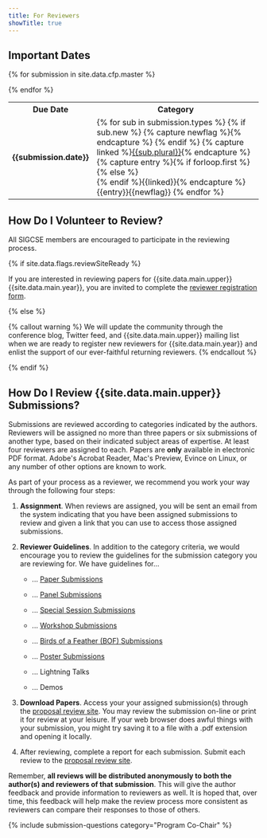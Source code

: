```yaml
---
title: For Reviewers
showTitle: true
---
```


## Important Dates


<div class="table-responsive">
  <table class="table">
      <tbody>
      <tr>
        <th>
          Due Date
        </th>
        <th>
          Category
        </th>
      </tr>
        
{% for submission in site.data.cfp.master %}
  <tr>
    <td> <b>{{submission.date}}</b> </td>
    <td>
      {% for sub in submission.types %} 
      {% if sub.new %}
        {% capture newflag %}<span style='color: gold;'><i class="fa fa-star-o"></i></span>{% endcapture %}
      {% endif %}
      {% capture linked %}<a href="{{site.base}}/authors/index.html#{{sub.plural | remove: ' '}}">{{sub.plural}}</a>{% endcapture %}
      {% capture entry %}{% if forloop.first %}{% else %}<br> {% endif %}{{linked}}{% endcapture %}
        {{entry}}{{newflag}}
      {% endfor %}
    </td>
  </tr>
{% endfor %}
    </tbody>
  </table>
</div>

## How Do I Volunteer to Review?

All SIGCSE members are encouraged to participate in the reviewing process.

{% if site.data.flags.reviewSiteReady %}

If you are interested in reviewing papers for {{site.data.main.upper}} {{site.data.main.year}}, you are invited to complete the <a href="{{site.data.reviewers.reviewerRegistrationForm}}">reviewer registration form</a>. 

{% else %}

{% callout warning %}
We will update the community through the conference blog, Twitter feed, and {{site.data.main.upper}} mailing list when we are ready to register new reviewers for {{site.data.main.year}} and enlist the support of our ever-faithful returning reviewers.
{% endcallout %}

{% endif %}

## How Do I Review {{site.data.main.upper}} Submissions?

Submissions are reviewed according to categories indicated by the authors.  Reviewers will be assigned no more than three papers or six submissions of another type, based on their indicated subject areas of expertise. At least four reviewers are assigned to each.  Papers are **only** available in electronic PDF format. Adobe's Acrobat Reader, Mac's Preview, Evince on Linux, or any number of other options are known to work.

As part of your process as a reviewer, we recommend you work your way through the following four steps:

1. **Assignment**. When reviews are assigned, you will be sent an email from the system indicating that you have been assigned submissions to review and given a link that you can use to access those assigned submissions.


1. **Reviewer Guidelines**. In addition to the category criteria, we would encourage you to review the guidelines for the submission category you are reviewing for. We have guidelines for...

    * ... [Paper Submissions][papers]
    
    * ... [Panel Submissions][panels]
    
    * ... [Special Session Submissions][specials]
    
    * ... [Workshop Submissions][workshops]
    
    * ... [Birds of a Feather (BOF) Submissions][bofs]
    
    * ... [Poster Submissions][posters]
    
    * ... Lightning Talks
    
    * ... Demos
    

1. **Download Papers**. Access your your assigned submission(s) through the <a href="{{site.data.reviewers.proposalReviewSite}}">proposal review site</a>. You may review the submission on-line or print it for review at your leisure. If your web browser does awful things with your submission, you might try saving it to a file with a .pdf extension and opening it locally.

1. After reviewing, complete a report for each submission. Submit each review to the  <a href="{{site.data.reviewers.proposalReviewSite}}">proposal review site</a>.

Remember, **all reviews will be distributed anonymously to both the author(s) and reviewers of that submission**. This will give the author feedback and provide information to reviewers as well. It is hoped that, over time, this feedback will help make the review process more consistent as reviewers can compare their responses to those of others.

[papers]: guidepapers.html
[panels]: guidepanels.html
[specials]: guidesessions.html
[workshops]: guideworkshops.html
[bofs]: guidebofs.html
[posters]: guideposters.html

{% include submission-questions category="Program Co-Chair" %}
